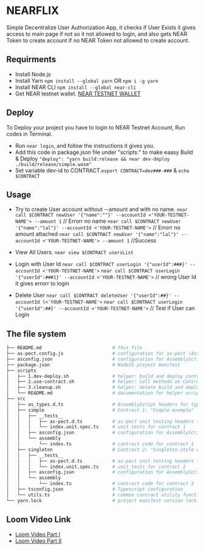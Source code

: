 # NEARFLIX
Simple Decentralize User Authorization App, it checks if User Exists it gives access to main page if not so it not allowed to login, and also gets NEAR Token to create account if no NEAR Token not allowed to create account.

## Requirments
- Install Node.js 
- Install Yarn `npm install --global yarn` OR `npm i -g yarn`
- Install NEAR CLI `npm install --global near-cli`
- Get NEAR testnet wallet. [NEAR TESTNET WALLET](https://wallet.testnet.near.org/)

## Deploy
To Deploy your project you have to login to NEAR Testnet Account, Run codes in Terminal.
- Run `near login`, and follow the instructions it gives you.
- Add this code in package.json file under "scripts:" to make eaasy Build & Deploy  `"deploy": "yarn build:release && near dev-deploy ./build/release/simple.wasm"`
- Set variable dev-id to CONTRACT.`export CONTRACT=dev###-###` & `echo $CONTRACT`

## Usage

- Try to create User account without --amount and with no name.
`near call $CONTRACT newUser '{"name":""}' --accountId <'YOUR-TESTNET-NAME'> --amount 1` // Errorr no name
`near call $CONTRACT newUser '{"name":"lal"}' --accountId <'YOUR-TESTNET-NAME'>` // Errorr no amount attached
`near call $CONTRACT newUser '{"name":"lal"}' --accountId <'YOUR-TESTNET-NAME'> --amount 1` //Success

- View All Users.
`near view $CONTRACT usersList`

- Login with User Id
`near call $CONTRACT userLogin '{"userId":###}' --accountId <'YOUR-TESTNET-NAME'>`
`near call $CONTRACT userLogin '{"userId":###1}' --accountId <'YOUR-TESTNET-NAME'>` // wrong User Id it gives errorr to login

- Delete User
`near call $CONTRACT deleteUser '{"userId":##}' --accountId l<'YOUR-TESTNET-NAME'>`
`near call $CONTRACT userLogin '{"userId":##}' --accountId <'YOUR-TESTNET-NAME'>` // Test if User can Login


## The file system

```sh
├── README.md                          # this file
├── as-pect.config.js                  # configuration for as-pect (AssemblyScript unit testing)
├── asconfig.json                      # configuration for AssemblyScript compiler (supports multiple contracts)
├── package.json                       # NodeJS project manifest
├── scripts
│   ├── 1.dev-deploy.sh                # helper: build and deploy contracts
│   ├── 2.use-contract.sh              # helper: call methods on ContractPromise
│   ├── 3.cleanup.sh                   # helper: delete build and deploy artifacts
│   └── README.md                      # documentation for helper scripts
├── src
│   ├── as_types.d.ts                  # AssemblyScript headers for type hints
│   ├── simple                         # Contract 1: "Simple example"
│   │   ├── __tests__
│   │   │   ├── as-pect.d.ts           # as-pect unit testing headers for type hints
│   │   │   └── index.unit.spec.ts     # unit tests for contract 1
│   │   ├── asconfig.json              # configuration for AssemblyScript compiler (one per contract)
│   │   └── assembly
│   │       └── index.ts               # contract code for contract 1
│   ├── singleton                      # Contract 2: "Singleton-style example"
│   │   ├── __tests__
│   │   │   ├── as-pect.d.ts           # as-pect unit testing headers for type hints
│   │   │   └── index.unit.spec.ts     # unit tests for contract 2
│   │   ├── asconfig.json              # configuration for AssemblyScript compiler (one per contract)
│   │   └── assembly
│   │       └── index.ts               # contract code for contract 2
│   ├── tsconfig.json                  # Typescript configuration
│   └── utils.ts                       # common contract utility functions
└── yarn.lock                          # project manifest version lock
```

## Loom Video Link
- [Loom Video Part I](https://www.loom.com/share/0d361fff8a9f4a378b143abdaafb3ad3)
- [Loom Video Part II](https://www.loom.com/share/e49443543af64dd493c6f0129f79c9fb)